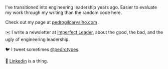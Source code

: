 I've transitioned into engineering leadership years ago. Easier to evaluate my work through my writing than the random code here.

Check out my page at [pedrogilcarvalho.com](https://pedrogilcarvalho.com) .


✉️ I write a newsletter at [Imperfect Leader](https://imperfect.substack.com), about the good, the bad, and the ugly of engineering leadership.

🐦 I tweet sometimes [@pedrotypes](https://twitter.com/pedrotypes).


💼 [Linkedin](https://linkedin.com/in/pedrogilcarvalho) is a thing.

